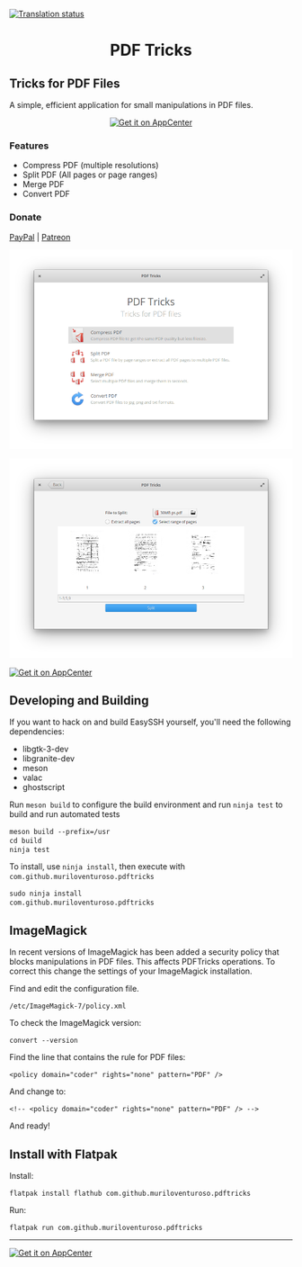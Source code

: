 [![Translation status](https://hosted.weblate.org/widgets/pdftricks/-/translations/svg-badge.svg)](https://hosted.weblate.org/engage/pdftricks/?utm_source=widget)

<h1 align="center">PDF Tricks</h1>

## Tricks for PDF Files

A simple, efficient application for small manipulations in PDF files.

<p align="center">
  <a href="https://appcenter.elementary.io/com.github.muriloventuroso.pdftricks"><img src="https://appcenter.elementary.io/badge.svg" alt="Get it on AppCenter" /></a>
</p>

### Features

* Compress PDF (multiple resolutions)
* Split PDF (All pages or page ranges)
* Merge PDF
* Convert PDF

### Donate
<a href="https://www.paypal.me/muriloventuroso">PayPal</a> | <a href="https://www.patreon.com/muriloventuroso">Patreon</a>

![Screenshot](data/screenshot.png)

![Screenshot](data/screenshot2.png)


[![Get it on AppCenter](https://appcenter.elementary.io/badge.svg)](https://appcenter.elementary.io/com.github.muriloventuroso.pdftricks)


## Developing and Building

If you want to hack on and build EasySSH yourself, you'll need the following dependencies:

* libgtk-3-dev
* libgranite-dev
* meson
* valac
* ghostscript

Run `meson build` to configure the build environment and run `ninja test` to build and run automated tests

    meson build --prefix=/usr
    cd build
    ninja test

To install, use `ninja install`, then execute with `com.github.muriloventuroso.pdftricks`

    sudo ninja install
    com.github.muriloventuroso.pdftricks


## ImageMagick

In recent versions of ImageMagick has been added a security policy that blocks manipulations in PDF files. This affects PDFTricks operations. To correct this change the settings of your ImageMagick installation.

Find and edit the configuration file.

    /etc/ImageMagick-7/policy.xml

To check the ImageMagick version:

    convert --version

Find the line that contains the rule for PDF files:

    <policy domain="coder" rights="none" pattern="PDF" />

And change to:

    <!-- <policy domain="coder" rights="none" pattern="PDF" /> -->

And ready!

## Install with Flatpak

Install:

    flatpak install flathub com.github.muriloventuroso.pdftricks

Run:

    flatpak run com.github.muriloventuroso.pdftricks


-----

[![Get it on AppCenter](https://appcenter.elementary.io/badge.svg)](https://appcenter.elementary.io/com.github.muriloventuroso.pdftricks)

